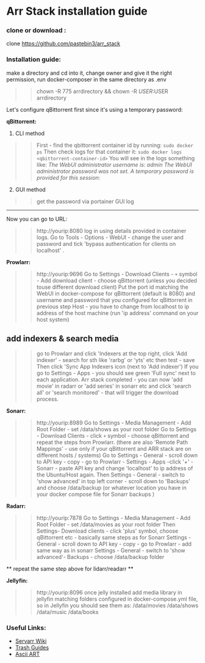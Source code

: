 # Arr Stack installation guide

### clone or download :
clone https://github.com/pastebin3/arr_stack

### Installation guide:

make a directory and cd into it, change owner and give it the right permission, run docker-composer in the same directory as .env
>> chown -R 775 arrdirectory && chown -R $USER:$USER arrdirectory

Let's configure qBittorrent first since it's using a temporary password:

**qBittorrent:**
1. CLI method
>> First - find the qbittorrent container id by running:
`sudo docker ps`
Then check logs for that container it:
`sudo docker logs <qbittorrent-container-id>`
You will see in the logs something like:
*The WebUI administrator username is: admin
The WebUI administrator password was not set. 
> A temporary password is provided for this session: <your-password-will-be-here>* 
2. GUI method
>> get the password via portainer GUI log
---
Now you can go to URL:
>> http://yourip:8080
>> log in using details provided in container logs.
>> Go to Tools - Options - WebUI - change the user and password and tick 'bypass authentication for clients on localhost' .

**Prowlarr:**
>> http://yourip:9696
>> Go to Settings - Download Clients - `+` symbol - Add download client - choose qBittorrent (unless you decided touse different download client)
>> Put the port id matching the WebUI in docker-compose for qBittorrent (default is 8080) and username and password that you configured for qBittorrent in previous step
>> Host - you have to change from localhost to ip address of the host machine (run 'ip address' command on your host system)

## add indexers & search media
>> go to Prowlarr and click 'Indexers at the top right, click 'Add indexer' - search for sth like 'rarbg' or 'yts' etc then test - save
>> Then click 'Sync App Indexers  icon (next to 'Add indexer')
>> If you go to Settings - Apps - you should see green 'Full sync' next to each application.
>> Arr stack completed - you can now 'add movie' in radarr or 'add series' in sonarr etc and click 'search all' or 'search monitored' - that will trigger the download process.

**Sonarr:**
>> http://yourip:8989
>> Go to Settings - Media Management - Add Root Folder - set /data/shows as your root folder
>> Go to Settings - Download Clients - click `+` symbol - choose qBittorrent and repeat the steps from Prowlarr.
(there are also 'Remote Path Mappings' - use only if your qBittorrent and ARR stack are on different hosts / systems)
>> Go to Settings - General - scroll down to API key - copy - go to Prowlarr - Settings - Apps -click '+' - Sonarr - paste  API key and change 'localhost' to ip address of the Ubuntu/Host again.
>> Then Settings - General - switch to 'show advanced' in top left corner - scroll down to 'Backups' and choose /data/backup (or whatever location you have in your docker compose file for Sonarr backups )

**Radarr:**
>> http://yourip:7878
>> Go to Settings - Media Management - Add Root Folder - set  /data/movies as your root folder 
>> Then Settings- Download clients - click 'plus' symbol, choose qBittorrent etc - basically same steps as for Sonarr
>> Settings - General - scroll down to API key - copy - go to Prowlarr - add same way as in sonarr
>> Settings - General - switch to 'show advanced'- Backups - choose /data/backup folder 

** repeat the same step above for lidarr/readarr **

**Jellyfin:**
>> http://yourip:8096
>> once jelly installed
>> add media library in jellyfin  matching folders configured in docker-compose.yml file, so in Jellyfin you should see them as: 
  /data/movies 
  /data/shows
  /data/music 
  /data/books 




### Useful Links:
- [Servarr Wiki](https://wiki.servarr.com/)
- [Trash Guides](https://trash-guides.info/)
- [Ascii ART](https://patorjk.com/software/taag/#p=display&f=ANSI%20Shadow)

